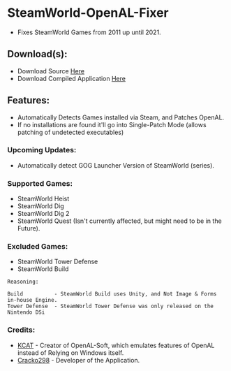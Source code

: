 # SteamWorld-OpenAL-Fixer
- Fixes SteamWorld Games from 2011 up until 2021.

## Download(s):
- Download Source [Here](https://github.com/Cracko298/SteamWorld-OpenAL-Fixer/releases/download/v1.0/SteamWorld_OpenAL.py)
- Download Compiled Application [Here](https://github.com/Cracko298/SteamWorld-OpenAL-Fixer/releases/download/v1.0/SteamWorld_OpenAL.exe)

## Features:
- Automatically Detects Games installed via Steam, and Patches OpenAL.
- If no installations are found it'll go into Single-Patch Mode (allows patching of undetected executables)

### Upcoming Updates:
- Automatically detect GOG Launcher Version of SteamWorld (series).

### Supported Games:
- SteamWorld Heist
- SteamWorld Dig
- SteamWorld Dig 2
- SteamWorld Quest (Isn't currently affected, but might need to be in the Future).

### Excluded Games:
- SteamWorld Tower Defense
- SteamWorld Build
```
Reasoning:

Build          - SteamWorld Build uses Unity, and Not Image & Forms in-house Engine.
Tower Defense  - SteamWorld Tower Defense was only released on the Nintendo DSi
```


### Credits:
- [KCAT](https://github.com/kcat) - Creator of OpenAL-Soft, which emulates features of OpenAL instead of Relying on Windows itself.
- [Cracko298](https://github.com/Cracko298) - Developer of the Application.
